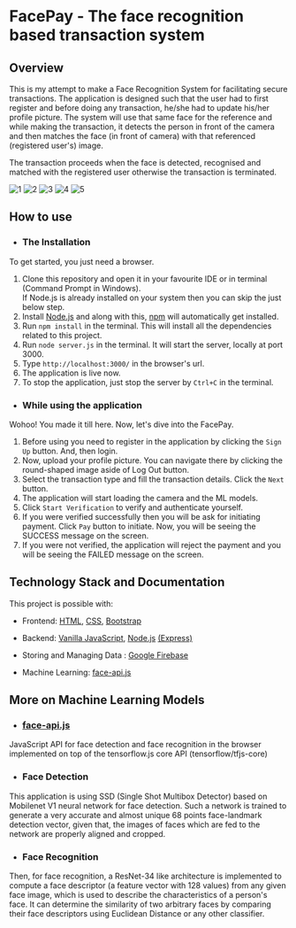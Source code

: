 # FacePay - The face recognition based transaction system

## Overview

This is my attempt to make a Face Recognition System for facilitating secure transactions. The application is designed such that the user had to first register and before doing any transaction, he/she had to update his/her profile picture. The system will use that same face for the reference and while making the transaction, it detects the person in front of the camera and then matches the face (in front of camera) with that referenced (registered user's) image.

The transaction proceeds when the face is detected, recognised and matched with the registered user otherwise the transaction is terminated.




<!-- Images -->
![1](https://user-images.githubusercontent.com/89896247/170789925-ef0790e4-1957-4929-958c-f586a68a4c57.png)
![2](https://user-images.githubusercontent.com/89896247/170857746-29996904-c9ce-48dc-8508-71af81249171.png)
![3](https://user-images.githubusercontent.com/89896247/170787852-3d658936-3230-465a-bd2d-6b7769032d7a.jpg)
![4](https://user-images.githubusercontent.com/89896247/170789941-9c635da1-70f6-4285-801c-d0acbe3a06aa.jpg)
![5](https://user-images.githubusercontent.com/89896247/170789944-2179a986-6772-4b25-a257-ea4e9d277d14.png)


## How to use

* ### The Installation

To get started, you just need a browser.

1. Clone this repository and open it in your favourite IDE or in terminal (Command Prompt in Windows).<br/>
If Node.js is already installed on your system then you can skip the just below step.
2. Install [Node.js](https://nodejs.org/en/) and along with this, [npm](https://www.npmjs.com/) will automatically get installed.
3. Run `npm install` in the terminal. This will install all the dependencies related to this project.
4. Run `node server.js` in the terminal. It will start the server, locally at port 3000.
5. Type `http://localhost:3000/` in the browser's url.
6. The application is live now.
7. To stop the application, just stop the server by `Ctrl+C` in the terminal.

* ### While using the application

Wohoo! You made it till here. Now, let's dive into the FacePay.

1. Before using you need to register in the application by clicking the `Sign Up` button. And, then login.
2. Now, upload your profile picture. You can navigate there by clicking the round-shaped image aside of Log Out button.
2. Select the transaction type and fill the transaction details. Click the `Next` button.
3. The application will start loading the camera and the ML models.
4. Click `Start Verification` to verify and authenticate yourself.
5. If you were verified successfully then you will be ask for initiating payment. Click `Pay` button to initiate. Now, you will be seeing the SUCCESS message on the screen.
6. If you were not verified, the application will reject the payment and you will be seeing the FAILED message on the screen.


## Technology Stack and Documentation

This project is possible with:

* Frontend: [HTML](https://developer.mozilla.org/en-US/docs/Web/HTML), [CSS](https://developer.mozilla.org/en-US/docs/Web/CSS), [Bootstrap](https://getbootstrap.com/)

* Backend: [Vanilla JavaScript](https://developer.mozilla.org/en-US/docs/Web/JavaScript), [Node.js](https://nodejs.org/en/) [(Express)](https://expressjs.com/)

* Storing and Managing Data : [Google Firebase](https://firebase.google.com/)

* Machine Learning: [face-api.js](https://justadudewhohacks.github.io/face-api.js/docs/index.html)

## More on Machine Learning Models

* ### [face-api.js](https://justadudewhohacks.github.io/face-api.js/docs/index.html)

JavaScript API for face detection and face recognition in the browser implemented on top of the tensorflow.js core API (tensorflow/tfjs-core)

* ### Face Detection

This application is using SSD  (Single Shot Multibox Detector) based on Mobilenet V1 neural network for face detection. Such a network is trained to generate a very accurate and almost unique 68 points face-landmark detection vector, given that, the images of faces which are fed to the network are properly aligned and cropped.

* ### Face Recognition

Then, for face recognition, a ResNet-34 like architecture is implemented to compute a face descriptor (a feature vector with 128 values) from any given face image, which is used to describe the characteristics of a person's face. It can determine the similarity of two arbitrary faces by comparing their face descriptors using Euclidean Distance or any other classifier.